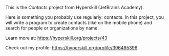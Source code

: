 This is the *Contacts* project from Hyperskill (JetBrains Academy).


<p>Here is something you probably use regularly: contacts. In this project, you will write a program to create contacts (like on the mobile phone) and search for people or organizations by name.

Learn more at: https://hyperskill.org/projects/43

Check out my profile: https://hyperskill.org/profile/396485396